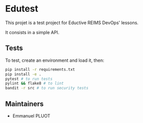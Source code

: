 # Edutest

This projet is a test project for Eductive REIMS DevOps' lessons.

It consists in a simple API.

## Tests

To test, create an environment and load it, then:

```bash
pip install -r requirements.txt
pip install -e .
pytest # to run tests
pylint && flake8 # to lint
bandit -r src # to run security tests
```

## Maintainers

- Emmanuel PLUOT
